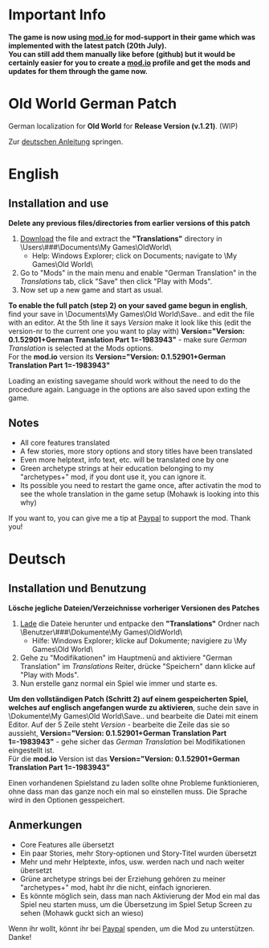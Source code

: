 # Important Info
**The game is now using [mod.io](https://oldworld.mod.io/) for mod-support in their game which was implemented with the latest patch (20th July).<br>
You can still add them manually like before (github) but it would be certainly easier for you to create a [mod.io](https://oldworld.mod.io/) profile and get the mods and updates for them through the game now.**

# Old World German Patch
German localization for **Old World** for **Release Version (v.1.21)**. (WIP)

Zur [deutschen Anleitung](https://github.com/ShadowDuke/OW_GermanPatch#deutsch) springen.

# English
## Installation and use

**Delete any previous files/directories from earlier versions of this patch**
1. [Download](https://github.com/ShadowDuke/OW_GermanPatch/archive/master.zip) the file and extract the **"Translations"** directory in \Users\\###\Documents\My Games\OldWorld\
   - Help: Windows Explorer; click on Documents; navigate to \My Games\Old World\
2. Go to "Mods" in the main menu and enable "German Translation" in the *Translations* tab, click "Save" then click "Play with Mods".
3. Now set up a new game and start as usual.

**To enable the full patch (step 2) on your saved game begun in english**, find your save in \Documents\My Games\Old World\Save\.. and edit the file with an editor.
At the 5th line it says *Version* make it look like this (edit the version-nr to the current one you want to play with) **Version="Version: 0.1.52901+German Translation Part 1=-1983943"** - make sure *German Translation* is selected at the Mods options.<br>
For the **mod.io** version its **Version="Version: 0.1.52901+German Translation Part 1=-1983943"**

Loading an existing savegame should work without the need to do the procedure again. Language in the options are also saved upon exting the game.

## Notes

- All core features translated
- A few stories, more story options and story titles have been translated
- Even more helptext, info text, etc. will be translated one by one
- Green archetype strings at heir education belonging to my "archetypes+" mod, if you dont use it, you can ignore it.
- Its possible you need to restart the game once, after activatin the mod to see the whole translation in the game setup (Mohawk is looking into this why)

If you want to, you can give me a tip at [Paypal](https://www.paypal.com/cgi-bin/webscr?cmd=_s-xclick&hosted_button_id=5X8TNX5DN2G5C&source=url) to support the mod. Thank you!

# Deutsch
## Installation und Benutzung

**Lösche jegliche Dateien/Verzeichnisse vorheriger Versionen des Patches**
1. [Lade](https://github.com/ShadowDuke/OW_GermanPatch/archive/master.zip) die Dateie herunter und entpacke den **"Translations"** Ordner nach \Benutzer\\###\Dokumente\My Games\OldWorld\
   - Hilfe: Windows Explorer; klicke auf Dokumente; navigiere zu \My Games\Old World\
2. Gehe zu "Modifikationen" im Hauptmenü and aktiviere "German Translation" im *Translations* Reiter, drücke "Speichern" dann klicke auf "Play with Mods".
3. Nun erstelle ganz normal ein Spiel wie immer und starte es.

**Um den vollständigen Patch (Schritt 2) auf einem gespeicherten Spiel, welches auf englisch angefangen wurde zu aktivieren**, suche dein save in \Dokumente\My Games\Old World\Save\.. und bearbeite die Datei mit einem Editor.
Auf der 5 Zeile steht *Version* - bearbeite die Zeile das sie so aussieht, **Version="Version: 0.1.52901+German Translation Part 1=-1983943"** - gehe sicher das *German Translation* bei Modifikationen eingestellt ist.<br>
Für die **mod.io** Version ist das **Version="Version: 0.1.52901+German Translation Part 1=-1983943"**

Einen vorhandenen Spielstand zu laden sollte ohne Probleme funktionieren, ohne dass man das ganze noch ein mal so einstellen muss. Die Sprache wird in den Optionen gesspeichert.

## Anmerkungen

- Core Features alle übersetzt
- Ein paar Stories, mehr Story-optionen und Story-Titel wurden übersetzt
- Mehr und mehr Helptexte, infos, usw. werden nach und nach weiter übersetzt
- Grüne archetype strings bei der Erziehung gehören zu meiner "archetypes+" mod, habt ihr die nicht, einfach ignorieren.
- Es könnte möglich sein, dass man nach Aktivierung der Mod ein mal das Spiel neu starten muss, um die Übersetzung im Spiel Setup Screen zu sehen (Mohawk guckt sich an wieso)

Wenn ihr wollt, könnt ihr bei [Paypal](https://www.paypal.com/cgi-bin/webscr?cmd=_s-xclick&hosted_button_id=5X8TNX5DN2G5C&source=url) spenden, um die Mod zu unterstützen. Danke!
